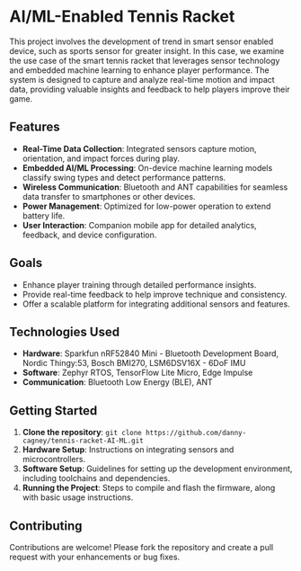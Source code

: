 # AI/ML-Enabled Tennis Racket

This project involves the development of trend in smart sensor enabled device, such as sports sensor for greater insight. In this case, we examine the use case of the smart tennis racket that leverages sensor technology and embedded machine learning to enhance player performance. The system is designed to capture and analyze real-time motion and impact data, providing valuable insights and feedback to help players improve their game.

## Features

- **Real-Time Data Collection**: Integrated sensors capture motion, orientation, and impact forces during play.
- **Embedded AI/ML Processing**: On-device machine learning models classify swing types and detect performance patterns.
- **Wireless Communication**: Bluetooth and ANT capabilities for seamless data transfer to smartphones or other devices.
- **Power Management**: Optimized for low-power operation to extend battery life.
- **User Interaction**: Companion mobile app for detailed analytics, feedback, and device configuration.

## Goals

- Enhance player training through detailed performance insights.
- Provide real-time feedback to help improve technique and consistency.
- Offer a scalable platform for integrating additional sensors and features.

## Technologies Used

- **Hardware**: Sparkfun nRF52840 Mini - Bluetooth Development Board, Nordic Thingy:53, Bosch BMI270, LSM6DSV16X - 6DoF IMU
- **Software**: Zephyr RTOS, TensorFlow Lite Micro, Edge Impulse
- **Communication**: Bluetooth Low Energy (BLE), ANT

## Getting Started

1. **Clone the repository**: `git clone https://github.com/danny-cagney/tennis-racket-AI-ML.git`
2. **Hardware Setup**: Instructions on integrating sensors and microcontrollers.
3. **Software Setup**: Guidelines for setting up the development environment, including toolchains and dependencies.
4. **Running the Project**: Steps to compile and flash the firmware, along with basic usage instructions.

## Contributing

Contributions are welcome! Please fork the repository and create a pull request with your enhancements or bug fixes.
